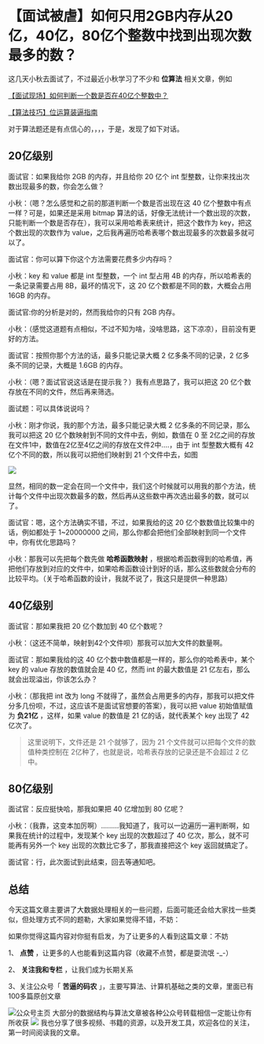 # 【面试被虐】如何只用2GB内存从20亿，40亿，80亿个整数中找到出现次数最多的数？ #

这几天小秋去面试了，不过最近小秋学习了不少和 **位算法** 相关文章，例如

[【面试现场】如何判断一个数是否在40亿个整数中？]( https://link.juejin.im?target=https%3A%2F%2Fmp.weixin.qq.com%2Fs%2Fr2WtHW7UcinIjelILSnWwg )

[【算法技巧】位运算装逼指南]( https://link.juejin.im?target=https%3A%2F%2Fmp.weixin.qq.com%2Fs%2FC6o6T9ju34vAxNBg5zobWw )

对于算法题还是有点信心的，，，，于是，发现了如下对话。

## 20亿级别 ##

面试官：如果我给你 2GB 的内存，并且给你 20 亿个 int 型整数，让你来找出次数出现最多的数，你会怎么做？

小秋：（嗯？怎么感觉和之前的那道判断一个数是否出现在这 40 亿个整数中有点一样？可是，如果还是采用 bitmap 算法的话，好像无法统计一个数出现的次数，只能判断一个数是否存在），我可以采用哈希表来统计，把这个数作为 key，把这个数出现的次数作为 value，之后我再遍历哈希表哪个数出现最多的次数最多就可以了。

面试官：你可以算下你这个方法需要花费多少内存吗？

小秋：key 和 value 都是 int 型整数，一个 int 型占用 4B 的内存，所以哈希表的一条记录需要占用 8B，最坏的情况下，这 20 亿个数都是不同的数，大概会占用 16GB 的内存。

面试官:你的分析是对的，然而我给你的只有 2GB 内存。

小秋：（感觉这道题有点相似，不过不知为啥，没啥思路，这下凉凉），目前没有更好的方法。

面试官：按照你那个方法的话，最多只能记录大概 2 亿多条不同的记录，2 亿多条不同的记录，大概是 1.6GB 的内存。

小秋：（嗯？面试官说这话是在提示我？）我有点思路了，我可以把这 20 亿个数存放在不同的文件，然后再来筛选。

面试题：可以具体说说吗？

小秋：刚才你说，我的那个方法，最多只能记录大概 2 亿多条的不同记录，那么我可以把这 20 亿个数映射到不同的文件中去，例如，数值在 0 至 2亿之间的存放在文件1中，数值在2亿至4亿之间的存放在文件2中....，由于 int 型整数大概有 42 亿个不同的数，所以我可以把他们映射到 21 个文件中去，如图

![](https://user-gold-cdn.xitu.io/2019/5/23/16ae563d903c3755?imageView2/0/w/1280/h/960/ignore-error/1)

显然，相同的数一定会在同一个文件中，我们这个时候就可以用我的那个方法，统计每个文件中出现次数最多的数，然后再从这些数中再次选出最多的数，就可以了。

面试官：嗯，这个方法确实不错，不过，如果我给的这 20 亿个数数值比较集中的话，例如都处于 1~20000000 之间，那么你都会把他们全部映射到同一个文件中，你有优化思路吗？

小秋：那我可以先把每个数先做 **哈希函数映射** ，根据哈希函数得到的哈希值，再把他们存放到对应的文件中，如果哈希函数设计到好的话，那么这些数就会分布的比较平均。（关于哈希函数的设计，我就不说了，我这只是提供一种思路）

## 40亿级别 ##

面试官：那如果我把 20 亿个数加到 40 亿个数呢？

小秋：（这还不简单，映射到42个文件呗）那我可以加大文件的数量啊。

面试官：那如果我给的这 40 亿个数中数值都是一样的，那么你的哈希表中，某个 key 的 value 存放的数值就会是 40 亿，然而 int 的最大数值是 21 亿左右，那么就会出现溢出，你该怎么办？

小秋：（那我把 int 改为 long 不就得了，虽然会占用更多的内存，那我可以把文件分多几份呗，不过，这应该不是面试官想要的答案），我可以把 value 初始值赋值为 **负21亿** ，这样，如果 value 的数值是 21 亿的话，就代表某个 key 出现了 42 亿次了。

> 
> 
> 
> 这里说明下，文件还是 21 个就够了，因为 21 个文件就可以把每个文件的数值种类控制在 2亿种了，也就是说，哈希表存放的记录还是不会超过 2
> 亿中。
> 
> 

## 80亿级别 ##

面试官：反应挺快哈，那我如果把 40 亿增加到 80 亿呢？

小秋：（我靠，这变本加厉啊）.........我知道了，我可以一边遍历一遍判断啊，如果我在统计的过程中，发现某个 key 出现的次数超过了 40 亿次，那么，就不可能再有另外一个 key 出现的次数比它多了，那我直接把这个 key 返回就搞定了。

面试官：行，此次面试到此结束，回去等通知吧。

## 总结 ##

今天这篇文章主要讲了大数据处理相关的一些问题，后面可能还会给大家找一些类似，但处理方式不同的题勒，大家如果觉得不错，不妨：

如果你觉得这篇内容对你挺有启发，为了让更多的人看到这篇文章：不妨

1、 **点赞** ，让更多的人也能看到这篇内容（收藏不点赞，都是耍流氓 -_-）

2、 **关注我和专栏** ，让我们成为长期关系

3、关注公众号「 **苦逼的码农** 」，主要写算法、计算机基础之类的文章，里面已有100多篇原创文章

![公众号主页](https://user-gold-cdn.xitu.io/2019/6/1/16b113fed3bb1af7?imageView2/0/w/1280/h/960/ignore-error/1) 大部分的数据结构与算法文章被各种公众号转载相信一定能让你有所收获 ![](https://user-gold-cdn.xitu.io/2019/6/1/16b1141658ee7f1a?imageView2/0/w/1280/h/960/ignore-error/1) 我也分享了很多视频、书籍的资源，以及开发工具，欢迎各位的关注，第一时间阅读我的文章。